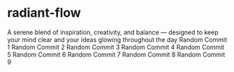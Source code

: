 # radiant-flow
A serene blend of inspiration, creativity, and balance — designed to keep your mind clear and your ideas glowing throughout the day
Random Commit 1
Random Commit 2
Random Commit 3
Random Commit 4
Random Commit 5
Random Commit 6
Random Commit 7
Random Commit 8
Random Commit 9
